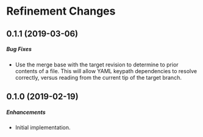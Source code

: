 # Refinement Changes

## 0.1.1 (2019-03-06)

##### Bug Fixes

* Use the merge base with the target revision to determine to prior contents of a file.
  This will allow YAML keypath dependencies to resolve correctly, versus reading from the
  current tip of the target branch.  

## 0.1.0 (2019-02-19)

##### Enhancements

* Initial implementation.  
